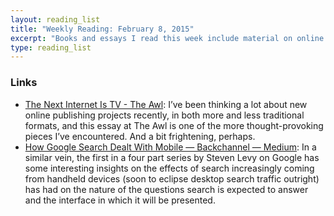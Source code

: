 ```yaml
---
layout: reading_list
title: "Weekly Reading: February 8, 2015"
excerpt: "Books and essays I read this week include material on online media and imperial history."
type: reading_list
---
```


### Links

- [The Next Internet Is TV - The Awl](http://www.theawl.com/2015/02/the-next-internet-is-tv): I’ve been thinking a lot about new online publishing projects recently, in both more and less traditional formats, and this essay at The Awl is one of the more thought-provoking pieces I’ve encountered. And a bit frightening, perhaps.
- [How Google Search Dealt With Mobile — Backchannel — Medium](https://medium.com/backchannel/how-google-search-dealt-with-mobile-33bc09852dc9): In a similar vein, the first in a four part series by Steven Levy on Google has some interesting insights on the effects of search increasingly coming from handheld devices (soon to eclipse desktop search traffic outright) has had on the nature of the questions search is expected to answer and the interface in which it will be presented.